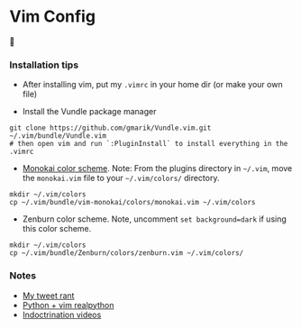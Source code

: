 # Vim Config
😤

### Installation tips

 - After installing vim, put my `.vimrc` in your home dir (or make your own file)

 - Install the Vundle package manager   

```
git clone https://github.com/gmarik/Vundle.vim.git ~/.vim/bundle/Vundle.vim
# then open vim and run `:PluginInstall` to install everything in the .vimrc
```

 - [Monokai color scheme](https://github.com/sickill/vim-monokai). Note: From the plugins directory in `~/.vim`, move the `monokai.vim` file to your `~/.vim/colors/` directory.

```
mkdir ~/.vim/colors
cp ~/.vim/bundle/vim-monokai/colors/monokai.vim ~/.vim/colors
```

 - Zenburn color scheme. Note, uncomment `set background=dark` if using this color scheme.

```
mkdir ~/.vim/colors
cp ~/.vim/bundle/Zenburn/colors/zenburn.vim ~/.vim/colors/
```

### Notes

 - [My tweet rant](https://twitter.com/agalea91/status/1093586234285318144)
 - [Python + vim realpython](https://realpython.com/vim-and-python-a-match-made-in-heaven/)
 - [Indoctrination videos](https://vimeo.com/user1690209)


